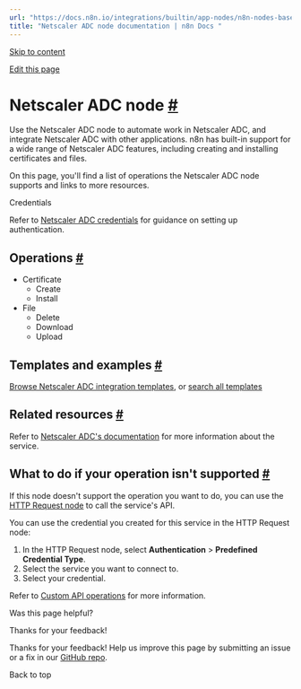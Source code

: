 ```yaml
---
url: "https://docs.n8n.io/integrations/builtin/app-nodes/n8n-nodes-base.netscaleradc/"
title: "Netscaler ADC node documentation | n8n Docs "
---
```


[Skip to content](https://docs.n8n.io/integrations/builtin/app-nodes/n8n-nodes-base.netscaleradc/#netscaler-adc-node)

[Edit this page](https://github.com/n8n-io/n8n-docs/edit/main/docs/integrations/builtin/app-nodes/n8n-nodes-base.netscaleradc.md "Edit this page")

# Netscaler ADC node [\#](https://docs.n8n.io/integrations/builtin/app-nodes/n8n-nodes-base.netscaleradc/\#netscaler-adc-node "Permanent link")

Use the Netscaler ADC node to automate work in Netscaler ADC, and integrate Netscaler ADC with other applications. n8n has built-in support for a wide range of Netscaler ADC features, including creating and installing certificates and files.

On this page, you'll find a list of operations the Netscaler ADC node supports and links to more resources.

Credentials

Refer to [Netscaler ADC credentials](https://docs.n8n.io/integrations/builtin/credentials/netscaleradc/) for guidance on setting up authentication.

## Operations [\#](https://docs.n8n.io/integrations/builtin/app-nodes/n8n-nodes-base.netscaleradc/\#operations "Permanent link")

- Certificate
  - Create
  - Install
- File
  - Delete
  - Download
  - Upload

## Templates and examples [\#](https://docs.n8n.io/integrations/builtin/app-nodes/n8n-nodes-base.netscaleradc/\#templates-and-examples "Permanent link")

[Browse Netscaler ADC integration templates](https://n8n.io/integrations/netscaler-adc/), or [search all templates](https://n8n.io/workflows/)

## Related resources [\#](https://docs.n8n.io/integrations/builtin/app-nodes/n8n-nodes-base.netscaleradc/\#related-resources "Permanent link")

Refer to [Netscaler ADC's documentation](https://docs.citrix.com/en-us/citrix-adc/current-release/) for more information about the service.

## What to do if your operation isn't supported [\#](https://docs.n8n.io/integrations/builtin/app-nodes/n8n-nodes-base.netscaleradc/\#what-to-do-if-your-operation-isnt-supported "Permanent link")

If this node doesn't support the operation you want to do, you can use the [HTTP Request node](https://docs.n8n.io/integrations/builtin/core-nodes/n8n-nodes-base.httprequest/) to call the service's API.

You can use the credential you created for this service in the HTTP Request node:

1. In the HTTP Request node, select **Authentication** \> **Predefined Credential Type**.
2. Select the service you want to connect to.
3. Select your credential.

Refer to [Custom API operations](https://docs.n8n.io/integrations/custom-operations/) for more information.

Was this page helpful?






Thanks for your feedback!






Thanks for your feedback! Help us improve this page by submitting an issue or a fix in our [GitHub repo](https://github.com/n8n-io/n8n-docs).


Back to top